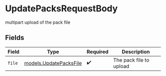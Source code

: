 # UpdatePacksRequestBody

multipart upload of the pack file


## Fields

| Field                                                  | Type                                                   | Required                                               | Description                                            |
| ------------------------------------------------------ | ------------------------------------------------------ | ------------------------------------------------------ | ------------------------------------------------------ |
| `file`                                                 | [models.UpdatePacksFile](../models/updatepacksfile.md) | :heavy_check_mark:                                     | The pack file to upload                                |